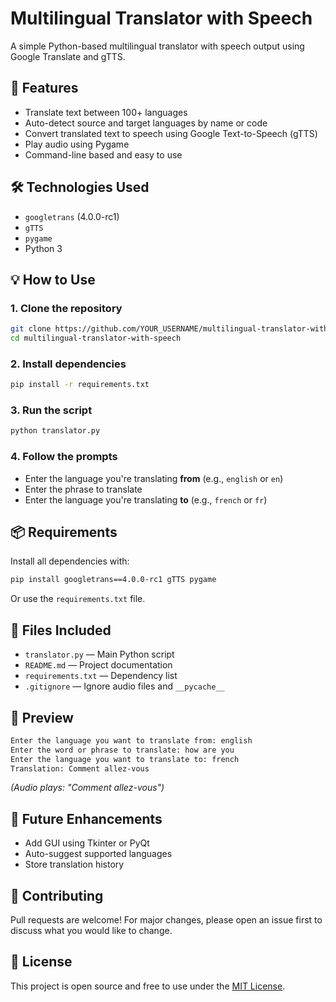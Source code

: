 # Multilingual Translator with Speech

A simple Python-based multilingual translator with speech output using Google Translate and gTTS.

## 📝 Features

- Translate text between 100+ languages  
- Auto-detect source and target languages by name or code  
- Convert translated text to speech using Google Text-to-Speech (gTTS)  
- Play audio using Pygame  
- Command-line based and easy to use  

## 🛠️ Technologies Used

- `googletrans` (4.0.0-rc1)  
- `gTTS`  
- `pygame`  
- Python 3  

## 💡 How to Use

### 1. Clone the repository

```bash
git clone https://github.com/YOUR_USERNAME/multilingual-translator-with-speech.git
cd multilingual-translator-with-speech
````

### 2. Install dependencies

```bash
pip install -r requirements.txt
```

### 3. Run the script

```bash
python translator.py
```

### 4. Follow the prompts

* Enter the language you're translating **from** (e.g., `english` or `en`)
* Enter the phrase to translate
* Enter the language you're translating **to** (e.g., `french` or `fr`)

## 📦 Requirements

Install all dependencies with:

```bash
pip install googletrans==4.0.0-rc1 gTTS pygame
```

Or use the `requirements.txt` file.

## 📁 Files Included

* `translator.py` — Main Python script
* `README.md` — Project documentation
* `requirements.txt` — Dependency list
* `.gitignore` — Ignore audio files and `__pycache__`

## 📸 Preview

```bash
Enter the language you want to translate from: english
Enter the word or phrase to translate: how are you
Enter the language you want to translate to: french
Translation: Comment allez-vous
```

*(Audio plays: "Comment allez-vous")*

## 🧠 Future Enhancements

* Add GUI using Tkinter or PyQt
* Auto-suggest supported languages
* Store translation history

## 🤝 Contributing

Pull requests are welcome! For major changes, please open an issue first to discuss what you would like to change.

## 📃 License

This project is open source and free to use under the [MIT License](LICENSE).
